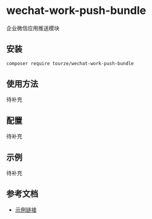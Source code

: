 # wechat-work-push-bundle

企业微信应用推送模块

## 安装

```bash
composer require tourze/wechat-work-push-bundle
```

## 使用方法

待补充

## 配置

待补充

## 示例

待补充

## 参考文档

- [示例链接](https://example.com)
